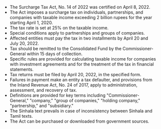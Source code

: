 - The Surcharge Tax Act, No. 14 of 2022 was certified on April 8, 2022.
- The Act imposes a surcharge tax on individuals, partnerships, and companies with taxable income exceeding 2 billion rupees for the year starting April 1, 2020.
- The tax rate is set at 25% on the taxable income.
- Special conditions apply to partnerships and groups of companies.
- Affected entities must pay the tax in two installments by April 20 and July 20, 2022.
- Tax should be remitted to the Consolidated Fund by the Commissioner-General within 15 days of collection.
- Specific rules are provided for calculating taxable income for companies with investment agreements and for the treatment of the tax in financial statements.
- Tax returns must be filed by April 20, 2022, in the specified form.
- Failures in payment make an entity a tax defaulter, and provisions from the Inland Revenue Act, No. 24 of 2017, apply to administration, assessment, and recovery of tax.
- Definitions are provided for key terms including "Commissioner-General," "company," "group of companies," "holding company," "partnership," and "subsidiary."
- The Sinhala text prevails in case of inconsistency between Sinhala and Tamil texts.
- The Act can be purchased or downloaded from government sources.